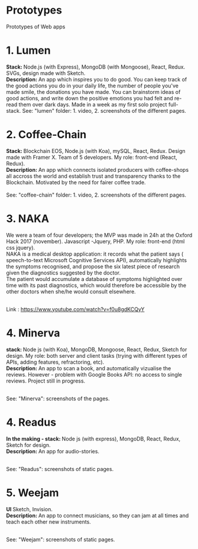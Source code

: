 # Prototypes
Prototypes of Web apps 

# 1. Lumen

<b> Stack: </b> Node.js (with Express), MongoDB (with Mongoose), React, Redux. SVGs, design made with Sketch. <br>
<b> Description: </b> An app which inspires you to do good. You can keep track of the good actions you do in your daily life, the number of people you've made smile, the donations you have made. You can brainstorm ideas of good actions, and write down the positive emotions you had felt and re-read them over dark days. 
Made in a week as my first solo project full-stack.
See: "lumen" folder: 1. video, 2. screenshots of the different pages. 

# 2. Coffee-Chain 

<b> Stack: </b> Blockchain EOS, Node.js (with Koa), mySQL, React, Redux. Design made with Framer X. Team of 5 developers. My role: front-end (React, Redux). <br>
<b> Description: </b> An app which connects isolated producers with coffee-shops all accross the world and establish trust and transparency thanks to the Blockchain. Motivated by the need for fairer coffee trade. 
<br><br>
See: "coffee-chain" folder: 1. video, 2. screenshots of the different pages. 

# 3. NAKA

We were a team of four developers; the MVP was made in 24h at the Oxford Hack 2017 (november). Javascript -Jquery, PHP. My role: front-end (html css jquery). <br>
NAKA is a medical desktop application: it records what the patient says ( speech-to-text Microsoft Cognitive Services API), automatically highlights the symptoms recognised, and propose the six latest piece of research given the diagnostics suggested by the doctor. <br>
The patient would accumulate a database of symptoms highlighted over time with its past diagnostics, which would therefore be accessible by the other doctors when she/he would consult elsewhere. <br><br>

Link : https://www.youtube.com/watch?v=f0u8gdKCQyY

# 4. Minerva

<b> stack: </b>  Node js (with Koa), MongoDB, Mongoose, React, Redux, Sketch for design. My role: both server and client tasks (trying with different types of APIs, adding features, refractoring, etc).<br>
<b> Description: </b> An app to scan a book, and automatically vizualise the reviews. However - problem with Google Books API: no access to single reviews. Project still in progress.<br><br>

See: "Minerva": screenshots of the pages. 

# 4. Readus

<b> In the making - stack: </b>  Node js (with express), MongoDB, React, Redux, Sketch for design.<br>
<b> Description: </b> An app for audio-stories. <br><br>

See: "Readus": screenshots of static pages. 

# 5. Weejam

<b> UI </b>  Sketch, Invision.<br>
<b> Description: </b> An app to connect musicians, so they can jam at all times and teach each other new instruments.  <br><br>

See: "Weejam": screenshots of static pages. 
